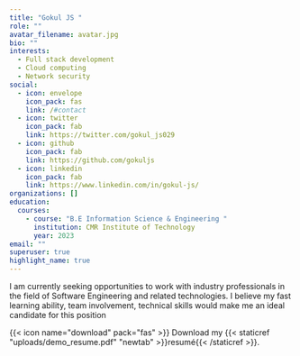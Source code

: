 ```yaml
---
title: "Gokul JS "
role: ""
avatar_filename: avatar.jpg
bio: ""
interests:
  - Full stack development
  - Cloud computing
  - Network security
social:
  - icon: envelope
    icon_pack: fas
    link: /#contact
  - icon: twitter
    icon_pack: fab
    link: https://twitter.com/gokul_js029
  - icon: github
    icon_pack: fab
    link: https://github.com/gokuljs
  - icon: linkedin
    icon_pack: fab
    link: https://www.linkedin.com/in/gokul-js/
organizations: []
education:
  courses:
    - course: "B.E Information Science & Engineering "
      institution: CMR Institute of Technology
      year: 2023
email: ""
superuser: true
highlight_name: true
---
```

<!--StartFragment-->

I am currently seeking opportunities to work with industry professionals in the field of Software Engineering and related technologies. I believe my fast learning ability, team involvement, technical skills would make me an ideal candidate for this position

<!--EndFragment-->

{{< icon name="download" pack="fas" >}} Download my {{< staticref "uploads/demo_resume.pdf" "newtab" >}}resumé{{< /staticref >}}.